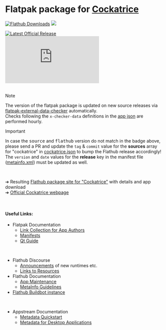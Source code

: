 # Flatpak package for [Cockatrice](https://cockatrice.github.io/)

[![Flathub Downloads](https://img.shields.io/flathub/downloads/io.github.Cockatrice.cockatrice)](https://flathub.org/api/v2/stats/io.github.Cockatrice.cockatrice) [![](https://img.shields.io/badge/dynamic/json?url=https%3A%2F%2Fflathub.org%2Fapi%2Fv2%2Fstats%2Fio.github.Cockatrice.cockatrice&query=%24.installs_last_month&label=installs%20last%20month&color=brightgreen
)](https://flathub.org/api/v2/stats/io.github.Cockatrice.cockatrice)


[![Latest Official Release](https://img.shields.io/github/release/cockatrice/cockatrice.svg?label=latest%20source%20package&colorB=4ac41d)](https://github.com/cockatrice/cockatrice/releases/latest)<br>
[![Latest Release on Flathub](https://img.shields.io/badge/dynamic/json.svg?label=latest%20flathub%20package&colorB=4ac41d&query=$.modules[1].sources[:1].tag&uri=https%3A%2F%2Fraw.githubusercontent.com%2Fflathub%2Fio.github.Cockatrice.cockatrice%2Fmaster%2Fio.github.Cockatrice.cockatrice.json)](https://github.com/flathub/io.github.Cockatrice.cockatrice/blob/master/io.github.Cockatrice.cockatrice.json#L57-L58)<br>
<br>

> [!NOTE]
> The version of the flatpak package is updated on new source releases via [flatpak-external-data-checker](https://github.com/flathub-infra/flatpak-external-data-checker) automatically.<br>
> Checks following the `x-checker-data` definitions in the [app json](https://github.com/flathub/io.github.Cockatrice.cockatrice/blob/master/io.github.Cockatrice.cockatrice.json) are performed hourly.

> [!IMPORTANT]
> In case the <kbd>source</kbd> and <kbd>flathub</kbd> version do not match in the badge above, please send a PR and update the `tag` & `commit` value for the **sources** array for "cockatrice" in [cockatrice.json](https://github.com/flathub/io.github.Cockatrice.cockatrice/blob/master/io.github.Cockatrice.cockatrice.json#L57-L58) to bump the Flathub release accordingly!<br>
> The `version` and `date` values for the **release** key in the manifest file ([metainfo.xml](https://github.com/flathub/io.github.Cockatrice.cockatrice/blob/master/io.github.Cockatrice.cockatrice.metainfo.xml#L8)) must be updated as well.

<br>

  ➔ Resulting [Flathub package site for "Cockatrice"](https://flathub.org/apps/details/io.github.Cockatrice.cockatrice) with details and app download<br>
  ➔ [Official Cockatrice webpage](https://cockatrice.github.io/)

<br>

#### Useful Links:

 - Flatpak Documentation
   - [Link Collection for App Authors](https://docs.flathub.org/docs/for-app-authors/useful-links)
   - [Manifests](https://docs.flatpak.org/en/latest/manifests.html)
   - [Qt Guide](https://docs.flatpak.org/en/latest/qt.html)
<br>

 - Flathub Discourse
   - [Announcements](https://discourse.flathub.org/c/announcements/6) of new runtimes etc.
   - [Links to Resources](https://discourse.flathub.org/t/links-to-resources/2101)
 - Flathub Documentation
   - [App Maintenance](https://docs.flathub.org/docs/for-app-authors/maintanance/)
   - [MetaInfo Guidelines](https://docs.flathub.org/docs/for-app-authors/appdata-guidelines/)
 - [Flathub Buildbot instance](https://flathub.org/builds)
<br>

 - Appstream Documentation
   - [Metadata Quickstart](https://www.freedesktop.org/software/appstream/docs/chap-Quickstart.html) 
   - [Metadata for Desktop Applications](https://www.freedesktop.org/software/appstream/docs/sect-Metadata-Application.html)
